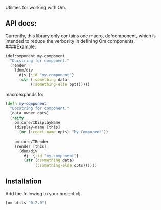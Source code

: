 Utilities for working with Om.

## API docs:
Currently, this library only contains one macro, defcomponent, which is intended to reduce the verbosity in defining Om components.
####Example:
```clj
(defcomponent my-component
  "Docstring for component."
  (render
    (dom/div
      #js {:id "my-component"}
      (str (:something data)
           (:something-else opts)))))
```
macroexpands to:
```clj
(defn my-component
  "Docstring for component."
  [data owner opts]
  (reify
    om.core/IDisplayName
    (display-name [this]
      (or (:react-name opts) "My Component"))
    
    om.core/IRender
    (render [this]
      (dom/div
        #js {:id "my-component"}
        (str (:something data)
             (:something-else opts))))))
``` 

## Installation
Add the following to your project.clj:
```clj
[om-utils "0.2.0"]
```
